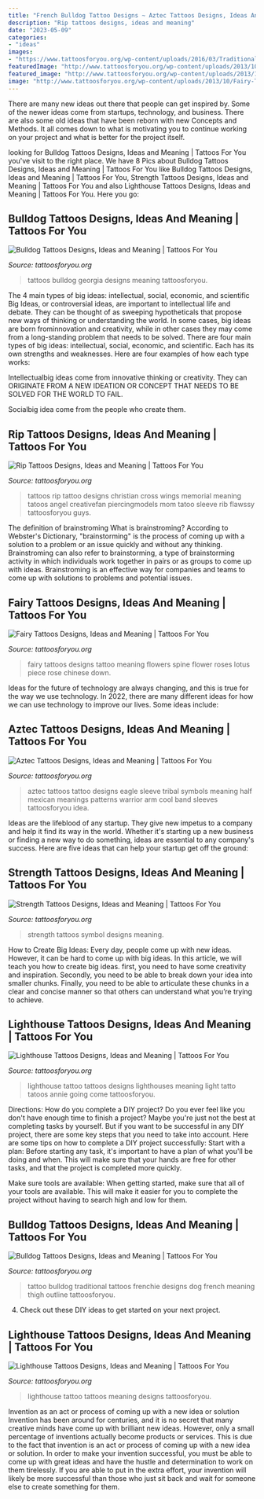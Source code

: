 ```yaml
---
title: "French Bulldog Tattoo Designs ~ Aztec Tattoos Designs, Ideas And Meaning"
description: "Rip tattoos designs, ideas and meaning"
date: "2023-05-09"
categories:
- "ideas"
images:
- "https://www.tattoosforyou.org/wp-content/uploads/2016/03/Traditional-Bulldog-Tattoo.jpg"
featuredImage: "http://www.tattoosforyou.org/wp-content/uploads/2013/10/Fairy-Tattoos-Tattoos-For-Women.jpg"
featured_image: "http://www.tattoosforyou.org/wp-content/uploads/2013/11/Lighthouse-Tattoo-Meaning.jpg"
image: "http://www.tattoosforyou.org/wp-content/uploads/2013/10/Fairy-Tattoos-Tattoos-For-Women.jpg"
---
```



There are many new ideas out there that people can get inspired by. Some of the newer ideas come from startups, technology, and business. There are also some old ideas that have been reborn with new Concepts and Methods. It all comes down to what is motivating you to continue working on your project and what is better for the project itself.

	

		
looking for Bulldog Tattoos Designs, Ideas and Meaning | Tattoos For You you've visit to the right place. We have 8 Pics about Bulldog Tattoos Designs, Ideas and Meaning | Tattoos For You like Bulldog Tattoos Designs, Ideas and Meaning | Tattoos For You, Strength Tattoos Designs, Ideas and Meaning | Tattoos For You and also Lighthouse Tattoos Designs, Ideas and Meaning | Tattoos For You. Here you go:
		
    
## Bulldog Tattoos Designs, Ideas And Meaning | Tattoos For You

<img loading=lazy src="https://www.tattoosforyou.org/wp-content/uploads/2016/03/Georgia-Bulldog-Tattoos-225x300.jpg" onerror="this.onerror=null;this.src='https://tse1.mm.bing.net/th?id=OIP.yz-MdGwQrpY1jg0hRv4rGwAAAA&amp;pid=15.1';" alt="Bulldog Tattoos Designs, Ideas and Meaning | Tattoos For You">

_Source: tattoosforyou.org_

>tattoos bulldog georgia designs meaning tattoosforyou. 

	

The 4 main types of big ideas: intellectual, social, economic, and scientific
Big Ideas, or controversial ideas, are important to intellectual life and debate. They can be thought of as sweeping hypotheticals that propose new ways of thinking or understanding the world. In some cases, big ideas are born frominnovation and creativity, while in other cases they may come from a long-standing problem that needs to be solved.
There are four main types of big ideas: intellectual, social, economic, and scientific. Each has its own strengths and weaknesses. Here are four examples of how each type works:

 Intellectualbig ideas come from innovative thinking or creativity. They can ORIGINATE FROM A NEW IDEATION OR CONCEPT THAT NEEDS TO BE SOLVED FOR THE WORLD TO FAIL. 

Socialbig idea come from the people who create them.

    
## Rip Tattoos Designs, Ideas And Meaning | Tattoos For You

<img loading=lazy src="http://www.tattoosforyou.org/wp-content/uploads/2013/10/Rip-Tattoo-Designs.jpg" onerror="this.onerror=null;this.src='https://tse1.mm.bing.net/th?id=OIP.rusX0az22Yq90R-IYGy5TwHaKC&amp;pid=15.1';" alt="Rip Tattoos Designs, Ideas and Meaning | Tattoos For You">

_Source: tattoosforyou.org_

>tattoos rip tattoo designs christian cross wings memorial meaning tatoos angel creativefan piercingmodels mom tatoo sleeve rib flawssy tattoosforyou guys. 

	

The definition of brainstroming
What is brainstroming? According to Webster's Dictionary, "brainstorming" is the process of coming up with a solution to a problem or an issue quickly and without any thinking. Brainstroming can also refer to brainstorming, a type of brainstorming activity in which individuals work together in pairs or as groups to come up with ideas. Brainstroming is an effective way for companies and teams to come up with solutions to problems and potential issues.

    
## Fairy Tattoos Designs, Ideas And Meaning | Tattoos For You

<img loading=lazy src="http://www.tattoosforyou.org/wp-content/uploads/2013/10/Fairy-Tattoos-Tattoos-For-Women.jpg" onerror="this.onerror=null;this.src='https://tse1.mm.bing.net/th?id=OIP.lFAmiYTvqIO2GsQyECRLiAHaJ4&amp;pid=15.1';" alt="Fairy Tattoos Designs, Ideas and Meaning | Tattoos For You">

_Source: tattoosforyou.org_

>fairy tattoos designs tattoo meaning flowers spine flower roses lotus piece rose chinese down. 

	

Ideas for the future of technology are always changing, and this is true for the way we use technology. In 2022, there are many different ideas for how we can use technology to improve our lives. Some ideas include: 

    
## Aztec Tattoos Designs, Ideas And Meaning | Tattoos For You

<img loading=lazy src="http://www.tattoosforyou.org/wp-content/uploads/2013/09/Aztec-Tattoos-Sleeve.jpg" onerror="this.onerror=null;this.src='https://tse2.mm.bing.net/th?id=OIP.URSZASXePWO72IU5YXvKrgHaLv&amp;pid=15.1';" alt="Aztec Tattoos Designs, Ideas and Meaning | Tattoos For You">

_Source: tattoosforyou.org_

>aztec tattoos tattoo designs eagle sleeve tribal symbols meaning half mexican meanings patterns warrior arm cool band sleeves tattoosforyou idea. 

	

Ideas are the lifeblood of any startup. They give new impetus to a company and help it find its way in the world. Whether it's starting up a new business or finding a new way to do something, ideas are essential to any company's success. Here are five ideas that can help your startup get off the ground: 

    
## Strength Tattoos Designs, Ideas And Meaning | Tattoos For You

<img loading=lazy src="http://tattoosforyou.org/wp-content/uploads/2013/10/Strength-Symbol-Tattoos.jpg" onerror="this.onerror=null;this.src='https://tse2.mm.bing.net/th?id=OIP.Gue4FqDvDLu75H8gvlEG2gHaII&amp;pid=15.1';" alt="Strength Tattoos Designs, Ideas and Meaning | Tattoos For You">

_Source: tattoosforyou.org_

>strength tattoos symbol designs meaning. 

	

How to Create Big Ideas:
Every day, people come up with new ideas. However, it can be hard to come up with big ideas. In this article, we will teach you how to create big ideas. first, you need to have some creativity and inspiration. Secondly, you need to be able to break down your idea into smaller chunks. Finally, you need to be able to articulate these chunks in a clear and concise manner so that others can understand what you’re trying to achieve.

    
## Lighthouse Tattoos Designs, Ideas And Meaning | Tattoos For You

<img loading=lazy src="http://www.tattoosforyou.org/wp-content/uploads/2013/11/Tattoos-of-Lighthouses-737x1024.jpg" onerror="this.onerror=null;this.src='https://tse3.mm.bing.net/th?id=OIP.peVVcW8r4reKNfSqRnG_yQHaKS&amp;pid=15.1';" alt="Lighthouse Tattoos Designs, Ideas and Meaning | Tattoos For You">

_Source: tattoosforyou.org_

>lighthouse tattoo tattoos designs lighthouses meaning light tatto tatoos annie going come tattoosforyou. 

	

Directions: How do you complete a DIY project?
Do you ever feel like you don't have enough time to finish a project? Maybe you're just not the best at completing tasks by yourself. But if you want to be successful in any DIY project, there are some key steps that you need to take into account. Here are some tips on how to complete a DIY project successfully:
Start with a plan: Before starting any task, it's important to have a plan of what you'll be doing and when. This will make sure that your hands are free for other tasks, and that the project is completed more quickly.

Make sure tools are available: When getting started, make sure that all of your tools are available. This will make it easier for you to complete the project without having to search high and low for them.

    
## Bulldog Tattoos Designs, Ideas And Meaning | Tattoos For You

<img loading=lazy src="https://www.tattoosforyou.org/wp-content/uploads/2016/03/Traditional-Bulldog-Tattoo.jpg" onerror="this.onerror=null;this.src='https://tse3.mm.bing.net/th?id=OIP.LZRVw-HNpr8TDxPksM4AfQHaJ4&amp;pid=15.1';" alt="Bulldog Tattoos Designs, Ideas and Meaning | Tattoos For You">

_Source: tattoosforyou.org_

>tattoo bulldog traditional tattoos frenchie designs dog french meaning thigh outline tattoosforyou. 

	

4. Check out these DIY ideas to get started on your next project.

    
## Lighthouse Tattoos Designs, Ideas And Meaning | Tattoos For You

<img loading=lazy src="http://www.tattoosforyou.org/wp-content/uploads/2013/11/Lighthouse-Tattoo-Meaning.jpg" onerror="this.onerror=null;this.src='https://tse4.mm.bing.net/th?id=OIP.kGKrPND9Fia_ih-cz8gGHwHaJ6&amp;pid=15.1';" alt="Lighthouse Tattoos Designs, Ideas and Meaning | Tattoos For You">

_Source: tattoosforyou.org_

>lighthouse tattoo tattoos meaning designs tattoosforyou. 

	

Invention as an act or process of coming up with a new idea or solution
Invention has been around for centuries, and it is no secret that many creative minds have come up with brilliant new ideas. However, only a small percentage of inventions actually become products or services. This is due to the fact that invention is an act or process of coming up with a new idea or solution. In order to make your invention successful, you must be able to come up with great ideas and have the hustle and determination to work on them tirelessly. If you are able to put in the extra effort, your invention will likely be more successful than those who just sit back and wait for someone else to create something for them.


